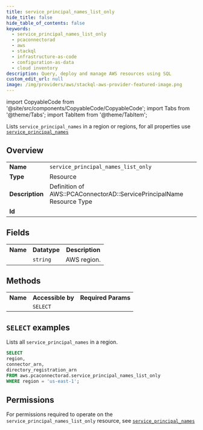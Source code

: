```yaml
---
title: service_principal_names_list_only
hide_title: false
hide_table_of_contents: false
keywords:
  - service_principal_names_list_only
  - pcaconnectorad
  - aws
  - stackql
  - infrastructure-as-code
  - configuration-as-data
  - cloud inventory
description: Query, deploy and manage AWS resources using SQL
custom_edit_url: null
image: /img/providers/aws/stackql-aws-provider-featured-image.png
---
```


import CopyableCode from '@site/src/components/CopyableCode/CopyableCode';
import Tabs from '@theme/Tabs';
import TabItem from '@theme/TabItem';

Lists <code>service_principal_names</code> in a region or regions, for all properties use <a href="/providers/aws/serviceName/service_principal_names/"><code>service_principal_names</code></a>

## Overview
<table><tbody>
<tr><td><b>Name</b></td><td><code>service_principal_names_list_only</code></td></tr>
<tr><td><b>Type</b></td><td>Resource</td></tr>
<tr><td><b>Description</b></td><td>Definition of AWS::PCAConnectorAD::ServicePrincipalName Resource Type</td></tr>
<tr><td><b>Id</b></td><td><CopyableCode code="aws.pcaconnectorad.service_principal_names_list_only" /></td></tr>
</tbody></table>

## Fields
<table><tbody><tr><th>Name</th><th>Datatype</th><th>Description</th></tr><tr><td><CopyableCode code="region" /></td><td><code>string</code></td><td>AWS region.</td></tr>
</tbody></table>

## Methods

<table><tbody>
  <tr>
    <th>Name</th>
    <th>Accessible by</th>
    <th>Required Params</th>
  </tr>
  <tr>
    <td><CopyableCode code="list_resources" /></td>
    <td><code>SELECT</code></td>
    <td><CopyableCode code="region" /></td>
  </tr>
</tbody></table>

## `SELECT` examples
Lists all <code>service_principal_names</code> in a region.
```sql
SELECT
region,
connector_arn,
directory_registration_arn
FROM aws.pcaconnectorad.service_principal_names_list_only
WHERE region = 'us-east-1';
```


## Permissions

For permissions required to operate on the <code>service_principal_names_list_only</code> resource, see <a href="/providers/aws/pcaconnectorad/service_principal_names/#permissions"><code>service_principal_names</code></a>

